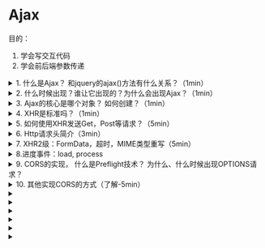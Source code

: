 # Ajax
目的： 
1. 学会写交互代码
2. 学会前后端参数传递

<details>
<summary>1. 什么是Ajax？ 和jquery的ajax()方法有什么关系？（1min）</summary>

Asynchronous JavaScript + XML 的缩写， 关键词异步，XML。
jquery的ajax()方法是对Ajax技术（XHR）的封装，更易用。(观摩源码)
</details>

<details>
<summary>2. 什么时候出现？谁让它出现的？为什么会出现Ajax？（1min）</summary>

1. 2005年，Jesse James Garrett发表的文章： 
2. 因为同步等待的时光一去不返，值得留恋
</details>

<details>
<summary>3. Ajax的核心是哪个对象？ 如何创建？（1min）</summary>

XmlHttpRequest对象， 后面简称XHR。

创建方式：
```js
// IE7 以前
xmlhttp=new ActiveXObject("Microsoft.XMLHTTP");

// 现在
xmlhttp=new XMLHttpRequest();
```
</details>

<details>
<summary>4. XHR是标准吗？（1min）</summary>

[参见](http://www.w3school.com.cn/xml/xml_http.asp)
```
XMLHttpRequest 对象是 W3C 的标准吗？
任何 W3C 推荐标准均未规定 XMLHttpRequest 对象。

不过，W3C DOM Level 3 的 "Load and Save" 规范包含了一些相似的功能性，但是还没有任何浏览器实现它们。
```
</details>

<details>
<summary>5. 如何使用XHR发送Get，Post等请求？（5min）</summary>


</details>

<details>
<summary>6. Http请求头简介（3min）</summary>

访问一个网站。注意Referer这个字段，Http标准拼错了，只能说写标准的人语文跟我一样差。
</details>

<details>
<summary>7. XHR2级：FormData，超时，MIME类型重写（5min）</summary>

示例
</details>

<details>
<summary>8.进度事件：load, process</summary>


</details>

<details>
<summary>9. CORS的实现， 什么是Preflight技术？ 为什么、什么时候出现OPTIONS请求？</summary>

1. 实现CORS： 见书
2. 示例演示OPTIONS预检请求的出现
</details>

<details>
<summary>10. 其他实现CORS的方式（了解-5min）</summary>

1. Image src
2. JSONP: http://freegeoip.net/json/?callback=handleResponse, 
3. Comet: 轮询；长连接。[demo](https://www.cnblogs.com/xiaoMzjm/p/3896108.html)，[demo2](https://blog.csdn.net/xiao__gui/article/details/38331225)
4. websocket: 双向通信（比如聊天室）
</details>

<details>
<summary></summary>


</details>
<details>
<summary></summary>


</details>
<details>
<summary></summary>


</details>
<details>
<summary></summary>


</details>
<details>
<summary></summary>


</details>
<details>
<summary></summary>


</details>
